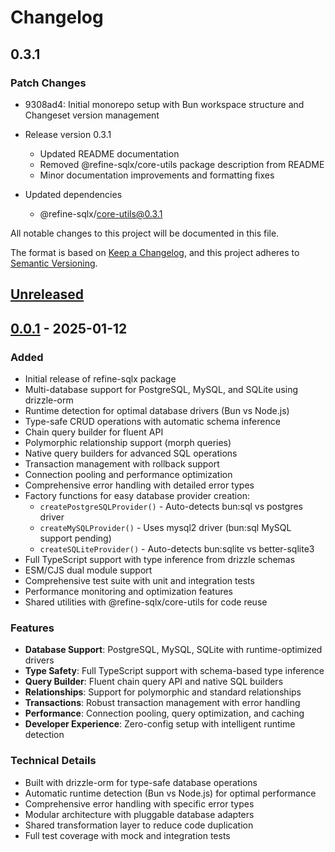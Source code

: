 # Changelog

## 0.3.1

### Patch Changes

- 9308ad4: Initial monorepo setup with Bun workspace structure and Changeset version management
- Release version 0.3.1
  - Updated README documentation
  - Removed @refine-sqlx/core-utils package description from README
  - Minor documentation improvements and formatting fixes

- Updated dependencies
  - @refine-sqlx/core-utils@0.3.1

All notable changes to this project will be documented in this file.

The format is based on [Keep a Changelog](https://keepachangelog.com/en/1.0.0/),
and this project adheres to [Semantic Versioning](https://semver.org/spec/v2.0.0.html).

## [Unreleased]

## [0.0.1] - 2025-01-12

### Added

- Initial release of refine-sqlx package
- Multi-database support for PostgreSQL, MySQL, and SQLite using drizzle-orm
- Runtime detection for optimal database drivers (Bun vs Node.js)
- Type-safe CRUD operations with automatic schema inference
- Chain query builder for fluent API
- Polymorphic relationship support (morph queries)
- Native query builders for advanced SQL operations
- Transaction management with rollback support
- Connection pooling and performance optimization
- Comprehensive error handling with detailed error types
- Factory functions for easy database provider creation:
  - `createPostgreSQLProvider()` - Auto-detects bun:sql vs postgres driver
  - `createMySQLProvider()` - Uses mysql2 driver (bun:sql MySQL support pending)
  - `createSQLiteProvider()` - Auto-detects bun:sqlite vs better-sqlite3
- Full TypeScript support with type inference from drizzle schemas
- ESM/CJS dual module support
- Comprehensive test suite with unit and integration tests
- Performance monitoring and optimization features
- Shared utilities with @refine-sqlx/core-utils for code reuse

### Features

- **Database Support**: PostgreSQL, MySQL, SQLite with runtime-optimized drivers
- **Type Safety**: Full TypeScript support with schema-based type inference
- **Query Builder**: Fluent chain query API and native SQL builders
- **Relationships**: Support for polymorphic and standard relationships
- **Transactions**: Robust transaction management with error handling
- **Performance**: Connection pooling, query optimization, and caching
- **Developer Experience**: Zero-config setup with intelligent runtime detection

### Technical Details

- Built with drizzle-orm for type-safe database operations
- Automatic runtime detection (Bun vs Node.js) for optimal performance
- Comprehensive error handling with specific error types
- Modular architecture with pluggable database adapters
- Shared transformation layer to reduce code duplication
- Full test coverage with mock and integration tests

[Unreleased]: https://github.com/medz/refine-sql/compare/refine-sqlx@0.0.1...HEAD
[0.0.1]: https://github.com/medz/refine-sql/releases/tag/refine-sqlx@0.0.1
